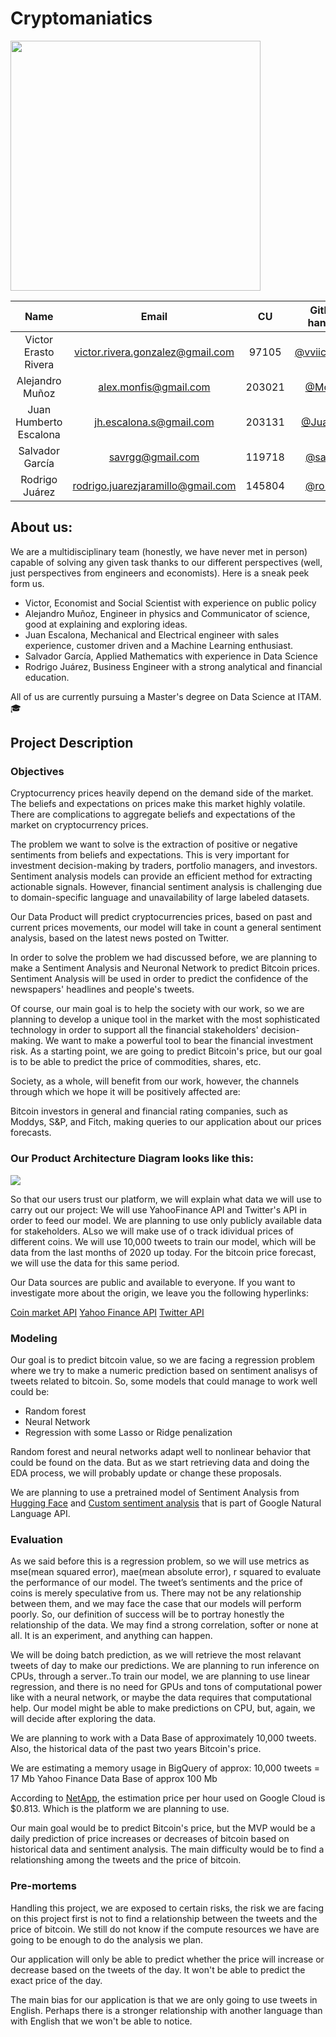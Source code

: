 # Cryptomaniatics

  <img width="400" height="400" src="https://github.com/ro-juja/probable-umbrella/blob/ca82415746efb7da244d8d6236340324158a555d/images/crypto.gif">


<center>

|**Name**|**Email**|**CU**|**Github handler**| 
|:---:|:---:|:---:|:---:|
| Victor Erasto Rivera | victor.rivera.gonzalez@gmail.com| 97105 | [@vviiccttoorr](https://github.com/vviiccttoorr)| 
| Alejandro Muñoz | alex.monfis@gmail.com | 203021 | [@Monfiz](https://github.com/Monfiz) | 
| Juan Humberto Escalona| jh.escalona.s@gmail.com | 203131 | [@Juanes8](https://github.com/Juanes8)| 
| Salvador García  | savrgg@gmail.com | 119718 | [@savrgg](https://github.com/savrgg) | 
| Rodrigo Juárez | rodrigo.juarezjaramillo@gmail.com | 145804 | [@ro-juja](https://github.com/ro-juja)| 
    
</center>

## About us:

We are a multidisciplinary team (honestly, we have never met in person) capable of solving any given task thanks to our different perspectives (well, just perspectives from engineers and economists). Here is a sneak peek form us.
- Victor, Economist and Social Scientist with experience on public policy
- Alejandro Muñoz, Engineer in physics and Communicator of science, good at explaining and exploring ideas.  
- Juan Escalona, Mechanical and Electrical engineer with sales experience, customer driven and a Machine Learning enthusiast.
- Salvador García, Applied Mathematics with experience in Data Science
- Rodrigo Juárez, Business Engineer with a strong analytical and financial education.

All of us are currently pursuing a Master's degree on Data Science at ITAM.  🎓 

## Project Description
### **Objectives**

Cryptocurrency prices heavily depend on the demand side of the market. The beliefs and expectations on prices make this market highly volatile. There are complications to aggregate beliefs and expectations of the market on cryptocurrency prices.

The problem we want to solve is the extraction of positive or negative sentiments from beliefs and expectations. This is very important for investment decision-making by traders, portfolio managers, and investors. Sentiment analysis models can provide an efficient method for extracting actionable signals. However, financial sentiment analysis is challenging due to domain-specific language and unavailability of large labeled datasets.

Our Data Product will predict cryptocurrencies prices, based on past and current prices movements, our model will take in count a general sentiment analysis, based on the latest news posted on Twitter.

In order to solve the problem we had discussed before, we are planning to make a Sentiment Analysis and Neuronal Network to predict Bitcoin prices. Sentiment Analysis will be used in order to predict the confidence of the newspapers' headlines and people's tweets.  

Of course, our main goal is to help the society with our work, so we are planning to develop a unique tool in the market with the most sophisticated technology in order to support all the financial stakeholders' decision-making. We want to make a powerful tool to bear the financial investment risk. As a starting point, we are going to predict Bitcoin's price, but our goal is to be able to predict the price of commodities, shares, etc. 

Society, as a whole, will benefit from our work, however, the channels through which we hope it will be positively affected are:

Bitcoin investors in general and financial rating companies, such as Moddys, S&P, and Fitch, making queries to our application about our prices forecasts.


### **Our Product Architecture  Diagram looks like this:**

![](https://i.imgur.com/URvdJK6.png)


So that our users trust our platform, we will explain what data we will use to carry out our project:
We will use YahooFinance API and Twitter's API in order to feed our model. We are planning to use only publicly available data for stakeholders. ALso we will make use of o track idividual prices of different coins. We will use 10,000 tweets to train our model, which will be data from the last months of 2020 up today. For the bitcoin price forecast, we will use the data for this same period. 

Our Data sources are public and available to everyone. If you want to investigate more about the origin, we leave you the following hyperlinks:

[Coin market API](https://coinmarketcap.com/api/documentation/v1/)
[Yahoo Finance API](https://www.yahoofinanceapi.com/)
[Twitter API](https://developer.twitter.com/)

### **Modeling**

Our goal is to predict  bitcoin value, so we are facing a regression problem where we try to make a numeric prediction based on sentiment analisys of tweets related to bitcoin. So, some models that could manage to work well could be:

* Random forest
* Neural Network
* Regression with some Lasso or Ridge penalization

Random forest and neural networks adapt well to nonlinear behavior that could be found on the data. But as we start retrieving data and doing the EDA process, we will probably update or change these proposals. 

We are planning to use a pretrained model of Sentiment Analysis from [Hugging Face](https://huggingface.co/sagorsarker/codeswitch-spaeng-sentiment-analysis-lince) and [Custom sentiment analysis](https://cloud.google.com/natural-language#section-6) that is part of Google Natural Language API.


### **Evaluation**

As we said before this is a regression problem, so we will use metrics as mse(mean squared error), mae(mean absolute error), r squared to evaluate the performance of our model. The tweet’s sentiments and the price of coins is merely speculative from us. There may not be any relationship between them, and we may face the case that our models will perform poorly. So, our definition of success will be to portray honestly the relationship of the data. We may find a strong correlation, softer or none at all. It is an experiment, and anything can happen.


We will be doing batch prediction, as we will retrieve the most relavant tweets of day to make our predictions. We are planning to run  inference on CPUs,  through a server..To train our model, we are planning to use linear regression, and there is no need for GPUs and tons of computational power like with a neural network, or maybe the data requires that computational help. Our model might be able to  make predictions on CPU, but, again, we will decide after exploring the data.
    

We are planning to work with a Data Base of approximately 10,000 tweets. Also, the historical data of the past two years Bitcoin's price. 

We are estimating a memory usage in BigQuery of approx: 
10,000 tweets = 17 Mb
Yahoo Finance Data Base of approx 100 Mb

According to [NetApp](https://cloud.netapp.com/blog/google-cloud-pricing-vs-aws-a-fair-comparison-gcp-aws-cvo-blg), the estimation price per hour used on Google Cloud is $0.813. Which is the platform we are planning to use. 
    

Our main goal would be to predict Bitcoin's price, but the MVP would be a daily prediction of price increases or decreases of bitcoin based on historical data and sentiment analysis. The main difficulty would be to find a relationshing among the tweets and the price of bitcoin.  

### **Pre-mortems**

Handling this project, we are exposed to certain risks, the risk we are facing on this project first is not to find a relationship between the tweets and the price of bitcoin. We still do not know if the compute resources we have are going to be enough to do the analysis we plan. 

Our application will only be able to predict whether the price will increase or decrease based on the tweets of the day. It won't be able to predict the exact price of the day.    

The main bias for our application is that we are only going to use tweets in English. Perhaps there is a stronger relationship with another language than with English that we won't be able to notice.
